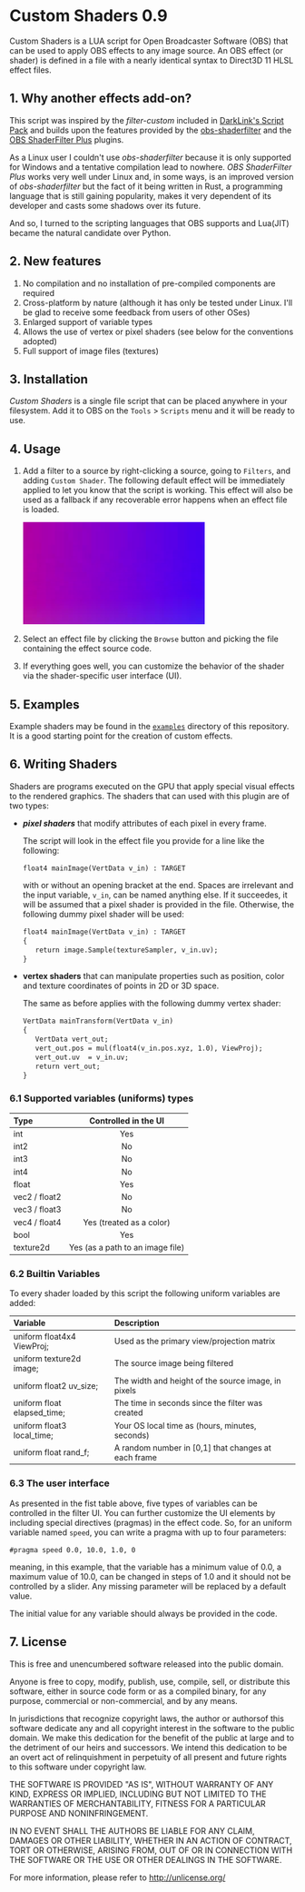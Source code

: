 # Custom Shaders 0.9

Custom Shaders is a LUA script for Open Broadcaster Software (OBS) that can be used to apply OBS effects to any image source. An OBS effect (or shader) is defined in a file with a nearly identical syntax to Direct3D 11 HLSL effect files.

## 1. Why another effects add-on?

This script was inspired by the *filter-custom* included in [DarkLink's Script Pack](https://obsproject.com/forum/resources/darklinks-script-pack.655/) and builds upon the features provided by the [obs-shaderfilter](https://obsproject.com/forum/resources/obs-shaderfilter.775/) and the [OBS ShaderFilter Plus](https://obsproject.com/forum/resources/obs-shaderfilter-plus.929/) plugins.

As a Linux user I couldn't use *obs-shaderfilter* because it is only supported for Windows and a tentative compilation lead to nowhere. *OBS ShaderFilter Plus* works very well under Linux and, in some ways, is an improved version of *obs-shaderfilter* but the fact of it being written in Rust, a programming language that is still gaining popularity, makes it very dependent of its developer and casts some shadows over its future.

And so, I turned to the scripting languages that OBS supports and Lua(JIT) became the natural candidate over Python.

## 2. New features

1.  No compilation and no installation of pre-compiled components are required
2.  Cross-platform by nature (although it has only be tested under Linux. I'll be glad to receive some feedback from users of other OSes)
3.  Enlarged support of variable types
4.  Allows the use of vertex or pixel shaders (see below for the conventions adopted)
5.  Full support of image files (textures)

## 3. Installation

*Custom Shaders* is a single file script that can be placed anywhere in your filesystem. Add it to OBS on the `Tools` \> `Scripts` menu and it will be ready to use.

## 4. Usage

1.  Add a filter to a source by right-clicking a source, going to `Filters`, and adding `Custom Shader`. The following default effect will be immediately applied to let you know that the script is working. This effect will also be used as a fallback if any recoverable error happens when an effect file is loaded.

    ![Default effect](default.webp)

2.  Select an effect file by clicking the `Browse` button and picking the file containing the effect source code.

3.  If everything goes well, you can customize the behavior of the shader via the shader-specific user interface (UI).

## 5. Examples

Example shaders may be found in the [`examples`](examples) directory of this repository. It is a good starting point for the creation of custom effects.

## 6. Writing Shaders

Shaders are programs executed on the GPU that apply special visual effects to the rendered graphics. The shaders that can used with this plugin are of two types:

-   ***pixel shaders*** that modify attributes of each pixel in every frame.

    The script will look in the effect file you provide for a line like the following:

    ``` {.hlsl}
    float4 mainImage(VertData v_in) : TARGET
    ```

    with or without an opening bracket at the end. Spaces are irrelevant and the input variable, `v_in`, can be named anything else. If it succeedes, it will be assumed that a pixel shader is provided in the file. Otherwise, the following dummy pixel shader will be used:

    ``` {.hlsl}
    float4 mainImage(VertData v_in) : TARGET
    {
       return image.Sample(textureSampler, v_in.uv);
    }
    ```

-   **vertex shaders** that can manipulate properties such as position, color and texture coordinates of points in 2D or 3D space.

    The same as before applies with the following dummy vertex shader:

    ``` {.hlsl}
    VertData mainTransform(VertData v_in)
    {
       VertData vert_out;
       vert_out.pos = mul(float4(v_in.pos.xyz, 1.0), ViewProj);
       vert_out.uv  = v_in.uv;
       return vert_out;
    }
    ```

### 6.1 Supported variables (uniforms) types

| Type          |       Controlled in the UI       |
|:--------------|:--------------------------------:|
| int           |               Yes                |
| int2          |                No                |
| int3          |                No                |
| int4          |                No                |
| float         |               Yes                |
| vec2 / float2 |                No                |
| vec3 / float3 |                No                |
| vec4 / float4 |     Yes (treated as a color)     |
| bool          |               Yes                |
| texture2d     | Yes (as a path to an image file) |

### 6.2 Builtin Variables

To every shader loaded by this script the following uniform variables are added:

| Variable                    | Description                                         |
|:----------------------------|:----------------------------------------------------|
| uniform float4x4 ViewProj;  | Used as the primary view/projection matrix          |
| uniform texture2d image;    | The source image being filtered                     |
| uniform float2 uv_size;     | The width and height of the source image, in pixels |
| uniform float elapsed_time; | The time in seconds since the filter was created    |
| uniform float3 local_time;  | Your OS local time as (hours, minutes, seconds)     |
| uniform float rand_f;       | A random number in [0,1] that changes at each frame |

### 6.3 The user interface

As presented in the fist table above, five types of variables can be controlled in the filter UI. You can further customize the UI elements by including special directives (pragmas) in the effect code. So, for an uniform variable named `speed`, you can write a pragma with up to four parameters:

``` {.hlsl}
#pragma speed 0.0, 10.0, 1.0, 0
```

meaning, in this example, that the variable has a minimum value of 0.0, a maximum value of 10.0, can be changed in steps of 1.0 and it should not be controlled by a slider. Any missing parameter will be replaced by a default value.

The initial value for any variable should always be provided in the code.

## 7. License

This is free and unencumbered software released into the public domain.

Anyone is free to copy, modify, publish, use, compile, sell, or distribute this software, either in source code form or as a compiled binary, for any purpose, commercial or non-commercial, and by any means.

In jurisdictions that recognize copyright laws, the author or authorsof this software dedicate any and all copyright interest in the software to the public domain. We make this dedication for the benefit of the public at large and to the detriment of our heirs and successors. We intend this dedication to be an overt act of relinquishment in perpetuity of all present and future rights to this software under copyright law.

THE SOFTWARE IS PROVIDED "AS IS", WITHOUT WARRANTY OF ANY KIND, EXPRESS OR IMPLIED, INCLUDING BUT NOT LIMITED TO THE WARRANTIES OF MERCHANTABILITY, FITNESS FOR A PARTICULAR PURPOSE AND NONINFRINGEMENT.

IN NO EVENT SHALL THE AUTHORS BE LIABLE FOR ANY CLAIM, DAMAGES OR OTHER LIABILITY, WHETHER IN AN ACTION OF CONTRACT, TORT OR OTHERWISE, ARISING FROM, OUT OF OR IN CONNECTION WITH THE SOFTWARE OR THE USE OR OTHER DEALINGS IN THE SOFTWARE.

For more information, please refer to <http://unlicense.org/>
